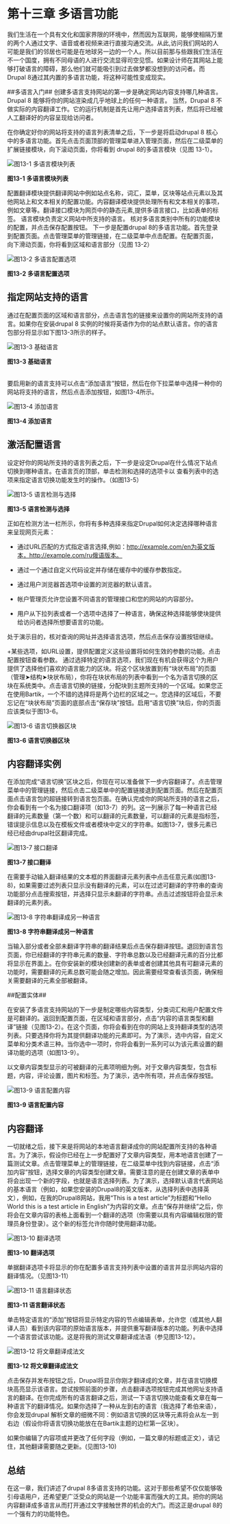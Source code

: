 # 第十三章 多语言功能 #
我们生活在一个具有文化和国家界限的环境中，然而因为互联网，能够使相隔万里的两个人通过文字、语音或者视频来进行直接沟通交流。从此,访问我们网站的人可能是我们的邻居也可能是在地球另一边的一个人。所以目前那与些跟我们生活在不一个国度，拥有不同母语的人进行交流显得司空见惯。如果设计师在其网站上能够打破语言的障碍，那么他们就可能吸引到过去做梦都没想到的访问者。而Drupal 8通过其内置的多语言功能，将这种可能性变成现实。

##多语言入门##
创建多语言支持网站的第一步是确定网站内容支持哪几种语言。Drupal 8 能够将你的网站渲染成几乎地球上的任何一种语言。 当然，Drupal 8 不做实际的内容翻译工作。它的运行机制是首先让用户选择语言列表，然后将已经被人工翻译好的内容呈现给访问者。

在你确定好你的网站将支持的语言列表清单之后，下一步是将启动drupal 8 核心中的多语言功能。首先点击页面顶部的管理菜单进入管理页面，然后在二级菜单的扩展链接模块，向下滚动页面，你将看到 drupal 8的多语言模块（见图 13-1）。

![图13-1 多语言模块列表](../images/pic-13-1.png)

**图13-1 多语言模块列表**

配置翻译模块提供翻译网站中例如站点名称，词汇，菜单，区块等站点元素以及其他网站上和文本相关的配置功能。内容翻译模块提供处理所有和文本相关的事项，例如文章等。翻译接口模块为网页中的静态元素,提供多语言接口，比如表单的标签。 语言模块负责定义网站中所支持的语言。   核对多语言类别中所有的功能模块的配置，并点击保存配置按钮。 下一步是配置drupal 8的多语言功能。首先登录到配置页面。点击管理菜单的管理链接，在二级菜单中点击配置。在配置页面， 向下滑动页面，你将看到区域和语言部分（见图 13-2）

![图13-2 多语言配置选项](../images/pic-13-2.png)

**图13-2 多语言配置选项**

## 指定网站支持的语言 ##

通过在配置页面的区域和语言部分，点击语言包的链接来设置你的网站所支持的语言。如果你在安装drupal 8 实例的时候将英语作为你的站点默认语言。你的语言包部分将显示如下图13-3所示的样子。

![图13-3 基础语言](../images/pic-13-3.png)

**图13-3 基础语言**

<br>要启用新的语言支持可以点击“添加语言”按钮，然后在你下拉菜单中选择一种你的网站将支持的语言，然后点击添加按钮，如图13-4所示。

![图13-4 添加语言](../images/pic-13-4.png)

**图13-4 添加语言**

## 激活配置语言 ##

设定好你的网站所支持的语言列表之后，下一步是设定Drupal在什么情况下站点切换到哪种语言。在语言页的顶部，单击检测和选择的选项卡以 
查看列表中的选项来指定语言切换功能发生时的操作。（如图13-5）

![图13-5 语言检测与选择](../images/pic-13-5.png)

**图13-5 语言检测与选择**

  正如在检测方法一栏所示，你将有多种选择来指定Drupal如何决定选择哪种语言来呈现网页元素：


- 通过URL匹配的方式指定语言选择,例如：http://example.com/en为英文版本，http://example.com/ru俄语版本。


- 通过一个通过自定义代码设定并存储在缓存中的缓存参数指定。


- 通过用户浏览器首选项中设置的浏览器的默认语言。

-  帐户管理页允许您设置不同语言的管理接口和您的网站的内容部分。

- 用户从下拉列表或者一个选项中选择了一种语言，确保这种选择能够使块提供给访问者选择所想要语言的功能。

处于演示目的，核对查询的网址并选择语言选项，然后点击保存设置按钮继续。

+某些选项，如URL设置，提供配置定义这些设置将如何生效的参数的功能。点击配置按钮查看参数。 通过选择特定的语言选项，我们现在有机会获得这个为用户提供了选择他们喜欢的语言能力的区块。将这个区块放置到有“块状布局”的页面（管理➤结构➤块状布局），你将在块状布局的列表中看到一个名为语言切换的区块在系统类中。点击语言切换的链接，分配块到主题所支持的一个区域。如果您正在使用Bartik，一个不错的选择将是两个边栏的区域之一。您选择的区域后，不要忘记在“块状布局”页面的底部点击“保存块”按钮。启用“语言切换”块后，你的页面应该类似于图13-6。

![图13-6 语言切换器区块](../images/pic-13-6.png)

**图13-6 语言切换器区块**

## 内容翻译实例 ##

在添加完成“语言切换”区块之后，你现在可以准备做下一步内容翻译了。点击管理菜单中的管理链接，然后点击二级菜单中的配置链接退到配置页面。然后在配置页面点击语言包的超链接转到语言包页面。在确认完成你的网站所支持的语言之后，你会看到有一个名为接口翻译项（如13-7）的列。这一列展示了每一种语言已经翻译的元素数量（第一个数）和可以翻译的元素数量，可以翻译的元素是指标签，错误提示信息以及在模板文件或者模块中定义的字符串。如图13-7，很多元素已经已经由drupal社区翻译完成。

![图13-7 接口翻译](../images/pic-13-7.png)

**图13-7 接口翻译**

   在需要手动输入翻译结果的文本框的界面翻译元素列表中点击任意元素(如图13-8)，如果需要过滤列表只显示没有翻译的元素，可以在过滤可翻译的字符串的查询功能部分点击搜索按钮，并选择只显示未翻译的字符串。点击过滤按钮将会显示未翻译的元素列表。

![图13-8 字符串翻译成另一种语言](../images/pic-13-8.png)

**图13-8 字符串翻译成另一种语言**

当输入部分或者全部未翻译字符串的翻译结果后点击保存翻译按钮。退回到语言包页面，你已经翻译的字符串元素的数量、字符串总数以及已经翻译元素的百分比都将显示在界面上。在你安装新的模块创建新的表单或者创建其他具有可翻译元素的功能时，需要翻译的元素总数可能会随之增加。因此需要经常查看该页面，确保相关需要翻译的元素全部被翻译。

##配置实体##

在安装了多语言支持网站的下一步是制定哪些内容类型，分类词汇和用户配置文件是可翻译的。返回到配置页面，在区域和语言部分，点击“内容的语言类型和翻译”链接（见图13-2）。在这个页面，你将会看到在你的网站上支持翻译类型的选项列表。只要选择你将为其提供翻译功能的元素即可。为了演示，选中内容，自定义菜单和分类术语三种。当你选中一项时，你将会看到一系列可以为该元素设置的翻译功能的选项（如图13-9）。

以文章内容类型显示的可被翻译的元素项明细为例。对于文章内容类型，包含标题，内容，评论设置，图片和标签。为了演示，选中所有项，并点击保存按钮。

![图13-9 语言配置内容](../images/pic-13-9.png)

**图13-9 语言配置内容**

## 内容翻译 ##

一切就绪之后，接下来是将网站的本地语言翻译成你的网站配置所支持的各种语言。为了演示，假设你已经在上一步配置好了文章内容类型，用本地语言创建了一篇测试文章。点击管理菜单上的管理链接，在二级菜单中找到内容链接，点击“添加内容”按钮，选择文章的内容类型创建文章。需要注意的是在创建文章的表单中将会出现一个新的字段，也就是语言选择列表。为了演示，选择默认语言代表网站的基本语言（例如，如果您安装的Drupal8的英文版本，从选择列表中选择英文），例如，在我的Drupal8网站，我用“This is a test article”为标题和“Hello World this is a test article in English”为内容的文章。点击“保存并继续”之后，你将会在文章内容的表格上面看到一个翻译的选项（你需要以具有内容编辑权限的管理员身份登录）。这个新的标签允许你随时使用翻译功能。

![图13-10 翻译选项](../images/pic-13-10.png)

**图13-10 翻译选项**

单据翻译选项卡将显示的你在配置多语言支持列表中设置的语言并显示网站内容的翻译情况。（见图13-11）

![图13-11 语言翻译状态](../images/pic-13-11.png)

**图13-11 语言翻译状态**

单击特定语言的“添加”按钮将显示特定内容的节点编辑表单，允许您（或其他人翻译人员）看到该内容项的原始语言版本，并提供重写翻译版本的功能。列表中选择一个语言尝试该功能。这是将我的测试文章翻译成法语（参见图13-12）。 

![图13-12 将文章翻译成法文](../images/pic-13-12.png)

**图13-12 将文章翻译成法文**

点击保存并发布按钮之后，Drupal将显示你刚才翻译成的文章，并在语言切换模块高亮显示该语言。尝试按照前面的步骤，点击翻译选项按钮完成其他网址支持语言的翻译。在你完成所有的语言翻译之后，测试一下语言切换功能查看文章在每一种语言下的翻译情况。如果你选择了一种从左到右的语言（我选择了希伯来语），你会发现drupal 解析文章的细微不同：例如语言切换的区块等元素将会从左一到右边（假设你将语言切换功能放在在Bartik主题的边栏第一区块）。

如果你编辑了内容项或并更改了任何字段（例如，一篇文章的标题或正文），请记住，其他翻译需要随之更新。(见图13-10)

## 总结 ##

在这一章，我们讲述了drupal 8多语言支持的功能。这对于那些希望不仅仅能够吸引母语用户，还希望更广泛受众的网站是一个功能丰富而强大的工具。把你的网站内容翻译成多语言从而打开通过文字接触世界的机会的大门。而这正是drupal 8的一个强有力的功能特色。
